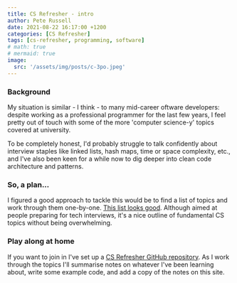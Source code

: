 ```yaml
---
title: CS Refresher - intro
author: Pete Russell
date: 2021-08-22 16:17:00 +1200
categories: [CS Refresher]
tags: [cs-refresher, programming, software]
# math: true
# mermaid: true
image:
  src: '/assets/img/posts/c-3po.jpeg'
---
```


### Background

My situation is similar - I think - to many mid-career oftware developers:
despite working as a professional programmer for the last few years, I feel
pretty out of touch with some of the more 'computer science-y' topics covered
at university.

To be completely honest, I'd probably struggle to talk confidently about
interview staples like linked lists, hash maps, time or space complexity,
etc., and I've also been keen for a while now to dig deeper into clean code
architecture and patterns.

### So, a plan...

I figured a good approach to tackle this would be to find a list of
topics and work through them one-by-one.
[This list looks good](https://www.reddit.com/r/cscareerquestions/comments/1jov24/heres_how_to_prepare_for_tech_interviews/).
Although aimed at people preparing for tech interviews, it's a nice
outline of fundamental CS topics without being overwhelming.

### Play along at home

If you want to join in I've set up a
[CS Refresher GitHub repository](https://github.com/peterussell/cs-refresher.git).
As I work through the topics I'll summarise notes on whatever I've been
learning about, write some example code, and add a copy of the notes on this
site.
